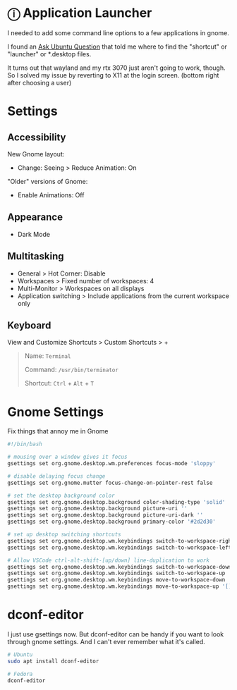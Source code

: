 
# ⓘ Application Launcher

I needed to add some command line options to a few applications in gnome.

I found an [Ask Ubuntu Question](https://askubuntu.com/questions/1255750/how-can-i-tell-which-app-is-coming-from-which-source-in-gnome) that told me where to find the "shortcut" or "launcher" or *.desktop files.

It turns out that wayland and my rtx 3070 just aren't going to work, though. So I solved my issue by reverting to X11 at the login screen. (bottom right after choosing a user)

# Settings

## Accessibility

New Gnome layout:

- Change: Seeing > Reduce Animation: On

"Older" versions of Gnome:

- Enable Animations: Off

## Appearance

- Dark Mode

## Multitasking

- General > Hot Corner: Disable
- Workspaces > Fixed number of workspaces: 4
- Multi-Monitor > Workspaces on all displays
- Application switching > Include applications from the current workspace only

## Keyboard

View and Customize Shortcuts > Custom Shortcuts > +

> Name: `Terminal`
>
> Command: `/usr/bin/terminator`
>
> Shortcut: `Ctrl` + `Alt` + `T`


# Gnome Settings

Fix things that annoy me in Gnome

``` bash
#!/bin/bash

# mousing over a window gives it focus
gsettings set org.gnome.desktop.wm.preferences focus-mode 'sloppy'

# disable delaying focus change
gsettings set org.gnome.mutter focus-change-on-pointer-rest false

# set the desktop background color
gsettings set org.gnome.desktop.background color-shading-type 'solid'
gsettings set org.gnome.desktop.background picture-uri ''
gsettings set org.gnome.desktop.background picture-uri-dark ''
gsettings set org.gnome.desktop.background primary-color '#2d2d30'

# set up desktop switching shortcuts
gsettings set org.gnome.desktop.wm.keybindings switch-to-workspace-right "['<Control><Alt>Right', '<Control><Super>Right']"
gsettings set org.gnome.desktop.wm.keybindings switch-to-workspace-left "['<Control><Alt>Left', '<Control><Super>Left']"

# Allow VSCode ctrl-alt-shift-[up/down] line-duplication to work
gsettings set org.gnome.desktop.wm.keybindings switch-to-workspace-down '[]'
gsettings set org.gnome.desktop.wm.keybindings switch-to-workspace-up '[]'
gsettings set org.gnome.desktop.wm.keybindings move-to-workspace-down '[]'
gsettings set org.gnome.desktop.wm.keybindings move-to-workspace-up '[]'
```


# dconf-editor

I just use gsettings now. But dconf-editor can be handy if you want to look through gnome settings. And I can't ever remember what it's called.

```bash
# Ubuntu
sudo apt install dconf-editor

# Fedora
dconf-editor
```
